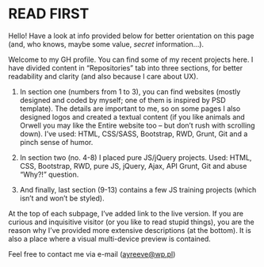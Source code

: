 # READ FIRST

Hello! Have a look at info provided below for better orientation on this page (and, who knows, maybe some value, _secret_ information...).

Welcome to my GH profile. You can find some of my recent projects here. I have divided content in “Repositories” tab into three sections, for better readability and clarity (and also because I care about UX). 

1. In section one (numbers from 1 to 3), you can find websites (mostly designed and coded by myself; one of them is inspired by PSD template). The details are important to me, so on some pages I also designed logos and created a textual content (if you like animals and Orwell you may like the Entire website too –  but don’t rush with scrolling down). I’ve used: HTML, CSS/SASS, Bootstrap, RWD, Grunt, Git and a pinch sense of humor.

2. In section two (no. 4-8) I placed pure JS/jQuery projects. Used: HTML, CSS, Bootstrap, RWD, pure JS, jQuery, Ajax, API Grunt, Git and abuse “Why?!” question.

3. And finally, last section (9-13) contains a few JS training projects (which isn’t and won’t be styled).

At the top of each subpage, I’ve added link to the live version. If you are curious and inquisitive visitor (or you like to read stupid things), you are the reason why I’ve provided more extensive descriptions (at the bottom). It is also a place where a visual multi-device preview is contained.

Feel free to contact me via e-mail (ayreeve@wp.pl)

